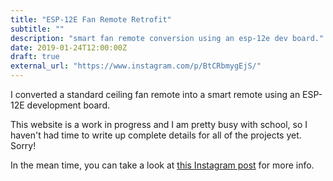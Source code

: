 ```yaml
---
title: "ESP-12E Fan Remote Retrofit"
subtitle: ""
description: "smart fan remote conversion using an esp-12e dev board."
date: 2019-01-24T12:00:00Z
draft: true
external_url: "https://www.instagram.com/p/BtCRbmygEjS/"
---
```


I converted a standard ceiling fan remote into a smart remote using an ESP-12E development board.

This website is a work in progress and I am pretty busy with school, so I haven't had time to write up complete details for all of the projects yet. Sorry!

In the mean time, you can take a look at [this Instagram post](https://www.instagram.com/p/BtCRbmygEjS/) for more info.
